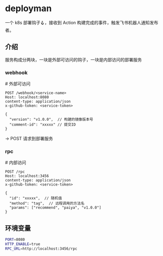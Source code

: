 # deployman

一个 k8s 部署钩子🪝，接收到 Action 构建完成的事件，触发飞书机器人通知发布者。

## 介绍

服务构成分两块，一块是外部可访问的钩子，一块是内部访问的部署服务

### webhook

\# 外部可访问

```http
POST /webhook/<service-name>
Host: localhost:8080
content-type: application/json
x-github-token: <service-token>

{
  "version": "v1.0.0",  // 构建的镜像版本号
  "comment-id": "xxxxx" // 提交ID
}
```

-> POST 请求到部署服务

### rpc

\# 内部访问

```http
POST /rpc
Host: localhost:3456
content-type: application/json
x-github-token: <service-token>

{
  "id": "xxxxx",  // 随机值
  "method": "tag",  // 远程调用的方法名
  "params": ["recommend", "paiya", "v1.0.0"]
}
```

## 环境变量

```bash
PORT=8080
HTTP_ENABLE=true
RPC_URL=http://localhost:3456/rpc
```
